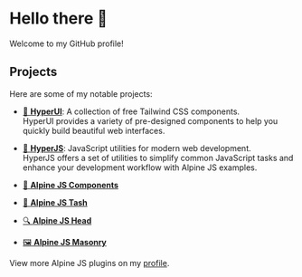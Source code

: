 # Hello there 👋

Welcome to my GitHub profile!

## Projects

Here are some of my notable projects:

- [🐳 **HyperUI**](https://www.hyperui.dev/): A collection of free Tailwind CSS components.  
  HyperUI provides a variety of pre-designed components to help you quickly build beautiful web interfaces.

- [🛵 **HyperJS**](https://js.hyperui.dev/): JavaScript utilities for modern web development.  
  HyperJS offers a set of utilities to simplify common JavaScript tasks and enhance your development workflow with Alpine JS examples.

- [🌲 **Alpine JS Components**](https://github.com/markmead/alpinejs-components)
- [🧩 **Alpine JS Tash**](https://github.com/markmead/alpinejs-tash)
- [🔍 **Alpine JS Head**](https://github.com/markmead/alpinejs-head)
- [🖼️ **Alpine JS Masonry**](https://github.com/markmead/alpinejs-masonry)

View more Alpine JS plugins on my [profile](https://github.com/markmead?tab=repositories&q=alpinejs).
